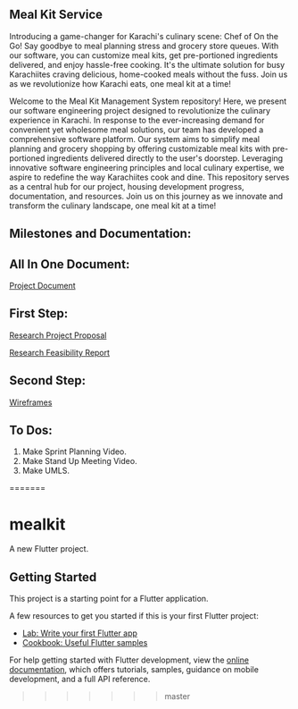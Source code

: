 ## Meal Kit Service


Introducing a game-changer for Karachi's culinary scene: Chef of On the Go! Say goodbye to meal planning stress and grocery store queues. With our software, you can customize meal kits, get pre-portioned ingredients delivered, and enjoy hassle-free cooking. It's the ultimate solution for busy Karachiites craving delicious, home-cooked meals without the fuss. Join us as we revolutionize how Karachi eats, one meal kit at a time!


Welcome to the Meal Kit Management System repository! Here, we present our software engineering project designed to revolutionize the culinary experience in Karachi. In response to the ever-increasing demand for convenient yet wholesome meal solutions, our team has developed a comprehensive software platform. Our system aims to simplify meal planning and grocery shopping by offering customizable meal kits with pre-portioned ingredients delivered directly to the user's doorstep. Leveraging innovative software engineering principles and local culinary expertise, we aspire to redefine the way Karachiites cook and dine. This repository serves as a central hub for our project, housing development progress, documentation, and resources. Join us on this journey as we innovate and transform the culinary landscape, one meal kit at a time!

## Milestones and Documentation:


## All In One Document: 
[Project Document](https://habibuniversity-my.sharepoint.com/:w:/g/personal/muhammad_faizan_sse_habib_edu_pk/EY6AoUMAZjNKiV8C6a8mOjMBo114rw-Xov3X4JohiLEiLg?e=SJsFKX)
## First Step:

[Research Project Proposal](https://habibuniversity-my.sharepoint.com/:w:/r/personal/az07728_st_habib_edu_pk/Documents/Project%20Proposal.docx?d=w221d71cc12ca42df9d5e21aa8f3092ff&csf=1&web=1&e=7IfutL)

[Research Feasibility Report](https://www.overleaf.com/read/zjxwfbbmczvm#9ba5c7)



## Second Step:
[Wireframes](https://www.figma.com/file/lovwejXuZFvtixh0poSaZu/Untitled?type=design&node-id=1-2&mode=design&t=JNYJL3lg9HebKSD8-0)


## To Dos:
1. Make Sprint Planning Video.
2. Make Stand Up Meeting Video.
3. Make UMLS.

=======
# mealkit

A new Flutter project.

## Getting Started

This project is a starting point for a Flutter application.

A few resources to get you started if this is your first Flutter project:

- [Lab: Write your first Flutter app](https://docs.flutter.dev/get-started/codelab)
- [Cookbook: Useful Flutter samples](https://docs.flutter.dev/cookbook)

For help getting started with Flutter development, view the
[online documentation](https://docs.flutter.dev/), which offers tutorials,
samples, guidance on mobile development, and a full API reference.
>>>>>>> master
